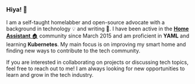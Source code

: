 ### Hiya! 👋

I am a self-taught homelabber and open-source advocate with a background in technology 💡 and writing 📝. I have been active in the [**Home Assistant** 🏠](https://github.com/home-assistant) community since March 2015 and am proficient in **YAML** and learning **Kubernetes**. My main focus is on improving my smart home and finding new ways to contribute to the tech community.

If you are interested in collaborating on projects or discussing tech topics, feel free to reach out to me! I am always looking for new opportunities to learn and grow in the tech industry.

<!--
**heytcass/heytcass** is a ✨ _special_ ✨ repository because its `README.md` (this file) appears on your GitHub profile.

Here are some ideas to get you started:

- 🔭 I’m currently working on ...
- 🌱 I’m currently learning ...
- 👯 I’m looking to collaborate on ...
- 🤔 I’m looking for help with ...
- 💬 Ask me about ...
- 📫 How to reach me: ...
- 😄 Pronouns: ...
- ⚡ Fun fact: ...
-->
